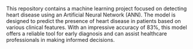 This repository contains a machine learning project focused on detecting heart disease using an Artificial Neural Network (ANN). The model is designed to predict the presence of heart disease in patients based on various clinical features. With an impressive accuracy of 83%, this model offers a reliable tool for early diagnosis and can assist healthcare professionals in making informed decisions.
